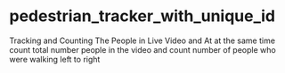 # pedestrian_tracker_with_unique_id
Tracking and Counting The People in Live Video and At at the same time count total number people in the video and count number of people who were walking left to right

